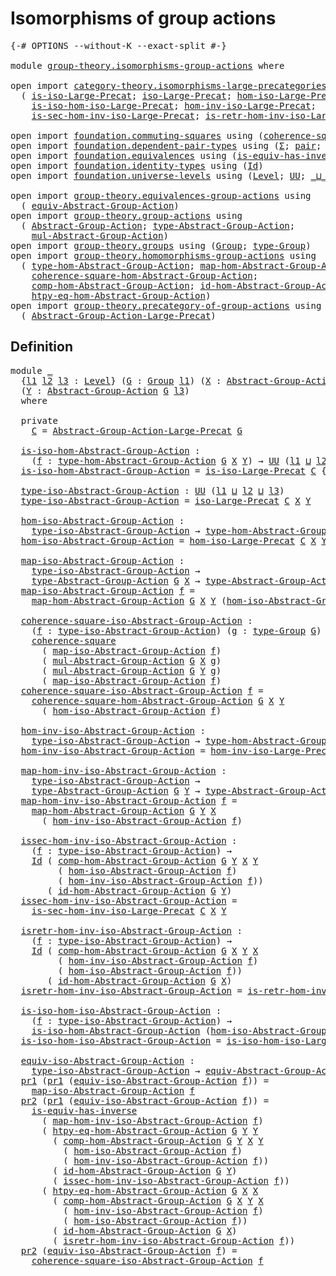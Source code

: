 # Isomorphisms of group actions

<pre class="Agda"><a id="42" class="Symbol">{-#</a> <a id="46" class="Keyword">OPTIONS</a> <a id="54" class="Pragma">--without-K</a> <a id="66" class="Pragma">--exact-split</a> <a id="80" class="Symbol">#-}</a>

<a id="85" class="Keyword">module</a> <a id="92" href="group-theory.isomorphisms-group-actions.html" class="Module">group-theory.isomorphisms-group-actions</a> <a id="132" class="Keyword">where</a>

<a id="139" class="Keyword">open</a> <a id="144" class="Keyword">import</a> <a id="151" href="category-theory.isomorphisms-large-precategories.html" class="Module">category-theory.isomorphisms-large-precategories</a> <a id="200" class="Keyword">using</a>
  <a id="208" class="Symbol">(</a> <a id="210" href="category-theory.isomorphisms-large-precategories.html#1253" class="Function">is-iso-Large-Precat</a><a id="229" class="Symbol">;</a> <a id="231" href="category-theory.isomorphisms-large-precategories.html#1879" class="Function">iso-Large-Precat</a><a id="247" class="Symbol">;</a> <a id="249" href="category-theory.isomorphisms-large-precategories.html#2025" class="Function">hom-iso-Large-Precat</a><a id="269" class="Symbol">;</a>
    <a id="275" href="category-theory.isomorphisms-large-precategories.html#2127" class="Function">is-iso-hom-iso-Large-Precat</a><a id="302" class="Symbol">;</a> <a id="304" href="category-theory.isomorphisms-large-precategories.html#2280" class="Function">hom-inv-iso-Large-Precat</a><a id="328" class="Symbol">;</a>
    <a id="334" href="category-theory.isomorphisms-large-precategories.html#2400" class="Function">is-sec-hom-inv-iso-Large-Precat</a><a id="365" class="Symbol">;</a> <a id="367" href="category-theory.isomorphisms-large-precategories.html#2652" class="Function">is-retr-hom-inv-iso-Large-Precat</a><a id="399" class="Symbol">)</a>

<a id="402" class="Keyword">open</a> <a id="407" class="Keyword">import</a> <a id="414" href="foundation.commuting-squares.html" class="Module">foundation.commuting-squares</a> <a id="443" class="Keyword">using</a> <a id="449" class="Symbol">(</a><a id="450" href="foundation-core.commuting-squares.html#545" class="Function">coherence-square</a><a id="466" class="Symbol">)</a>
<a id="468" class="Keyword">open</a> <a id="473" class="Keyword">import</a> <a id="480" href="foundation.dependent-pair-types.html" class="Module">foundation.dependent-pair-types</a> <a id="512" class="Keyword">using</a> <a id="518" class="Symbol">(</a><a id="519" href="foundation-core.dependent-pair-types.html#515" class="Record">Σ</a><a id="520" class="Symbol">;</a> <a id="522" href="foundation-core.dependent-pair-types.html#588" class="InductiveConstructor">pair</a><a id="526" class="Symbol">;</a> <a id="528" href="foundation-core.dependent-pair-types.html#605" class="Field">pr1</a><a id="531" class="Symbol">;</a> <a id="533" href="foundation-core.dependent-pair-types.html#617" class="Field">pr2</a><a id="536" class="Symbol">)</a>
<a id="538" class="Keyword">open</a> <a id="543" class="Keyword">import</a> <a id="550" href="foundation.equivalences.html" class="Module">foundation.equivalences</a> <a id="574" class="Keyword">using</a> <a id="580" class="Symbol">(</a><a id="581" href="foundation-core.equivalences.html#3013" class="Function">is-equiv-has-inverse</a><a id="601" class="Symbol">)</a>
<a id="603" class="Keyword">open</a> <a id="608" class="Keyword">import</a> <a id="615" href="foundation.identity-types.html" class="Module">foundation.identity-types</a> <a id="641" class="Keyword">using</a> <a id="647" class="Symbol">(</a><a id="648" href="foundation-core.identity-types.html#1767" class="Datatype">Id</a><a id="650" class="Symbol">)</a>
<a id="652" class="Keyword">open</a> <a id="657" class="Keyword">import</a> <a id="664" href="foundation.universe-levels.html" class="Module">foundation.universe-levels</a> <a id="691" class="Keyword">using</a> <a id="697" class="Symbol">(</a><a id="698" href="Agda.Primitive.html#597" class="Postulate">Level</a><a id="703" class="Symbol">;</a> <a id="705" href="foundation-core.universe-levels.html#235" class="Primitive">UU</a><a id="707" class="Symbol">;</a> <a id="709" href="Agda.Primitive.html#810" class="Primitive Operator">_⊔_</a><a id="712" class="Symbol">)</a>

<a id="715" class="Keyword">open</a> <a id="720" class="Keyword">import</a> <a id="727" href="group-theory.equivalences-group-actions.html" class="Module">group-theory.equivalences-group-actions</a> <a id="767" class="Keyword">using</a>
  <a id="775" class="Symbol">(</a> <a id="777" href="group-theory.equivalences-group-actions.html#2523" class="Function">equiv-Abstract-Group-Action</a><a id="804" class="Symbol">)</a>
<a id="806" class="Keyword">open</a> <a id="811" class="Keyword">import</a> <a id="818" href="group-theory.group-actions.html" class="Module">group-theory.group-actions</a> <a id="845" class="Keyword">using</a>
  <a id="853" class="Symbol">(</a> <a id="855" href="group-theory.group-actions.html#1192" class="Function">Abstract-Group-Action</a><a id="876" class="Symbol">;</a> <a id="878" href="group-theory.group-actions.html#1501" class="Function">type-Abstract-Group-Action</a><a id="904" class="Symbol">;</a>
    <a id="910" href="group-theory.group-actions.html#1980" class="Function">mul-Abstract-Group-Action</a><a id="935" class="Symbol">)</a>
<a id="937" class="Keyword">open</a> <a id="942" class="Keyword">import</a> <a id="949" href="group-theory.groups.html" class="Module">group-theory.groups</a> <a id="969" class="Keyword">using</a> <a id="975" class="Symbol">(</a><a id="976" href="group-theory.groups.html#2468" class="Function">Group</a><a id="981" class="Symbol">;</a> <a id="983" href="group-theory.groups.html#2711" class="Function">type-Group</a><a id="993" class="Symbol">)</a>
<a id="995" class="Keyword">open</a> <a id="1000" class="Keyword">import</a> <a id="1007" href="group-theory.homomorphisms-group-actions.html" class="Module">group-theory.homomorphisms-group-actions</a> <a id="1048" class="Keyword">using</a>
  <a id="1056" class="Symbol">(</a> <a id="1058" href="group-theory.homomorphisms-group-actions.html#1542" class="Function">type-hom-Abstract-Group-Action</a><a id="1088" class="Symbol">;</a> <a id="1090" href="group-theory.homomorphisms-group-actions.html#1866" class="Function">map-hom-Abstract-Group-Action</a><a id="1119" class="Symbol">;</a>
    <a id="1125" href="group-theory.homomorphisms-group-actions.html#2012" class="Function">coherence-square-hom-Abstract-Group-Action</a><a id="1167" class="Symbol">;</a>
    <a id="1173" href="group-theory.homomorphisms-group-actions.html#2841" class="Function">comp-hom-Abstract-Group-Action</a><a id="1203" class="Symbol">;</a> <a id="1205" href="group-theory.homomorphisms-group-actions.html#2481" class="Function">id-hom-Abstract-Group-Action</a><a id="1233" class="Symbol">;</a>
    <a id="1239" href="group-theory.homomorphisms-group-actions.html#3909" class="Function">htpy-eq-hom-Abstract-Group-Action</a><a id="1272" class="Symbol">)</a>
<a id="1274" class="Keyword">open</a> <a id="1279" class="Keyword">import</a> <a id="1286" href="group-theory.precategory-of-group-actions.html" class="Module">group-theory.precategory-of-group-actions</a> <a id="1328" class="Keyword">using</a>
  <a id="1336" class="Symbol">(</a> <a id="1338" href="group-theory.precategory-of-group-actions.html#1139" class="Function">Abstract-Group-Action-Large-Precat</a><a id="1372" class="Symbol">)</a>
</pre>
## Definition

<pre class="Agda"><a id="1402" class="Keyword">module</a> <a id="1409" href="group-theory.isomorphisms-group-actions.html#1409" class="Module">_</a>
  <a id="1413" class="Symbol">{</a><a id="1414" href="group-theory.isomorphisms-group-actions.html#1414" class="Bound">l1</a> <a id="1417" href="group-theory.isomorphisms-group-actions.html#1417" class="Bound">l2</a> <a id="1420" href="group-theory.isomorphisms-group-actions.html#1420" class="Bound">l3</a> <a id="1423" class="Symbol">:</a> <a id="1425" href="Agda.Primitive.html#597" class="Postulate">Level</a><a id="1430" class="Symbol">}</a> <a id="1432" class="Symbol">(</a><a id="1433" href="group-theory.isomorphisms-group-actions.html#1433" class="Bound">G</a> <a id="1435" class="Symbol">:</a> <a id="1437" href="group-theory.groups.html#2468" class="Function">Group</a> <a id="1443" href="group-theory.isomorphisms-group-actions.html#1414" class="Bound">l1</a><a id="1445" class="Symbol">)</a> <a id="1447" class="Symbol">(</a><a id="1448" href="group-theory.isomorphisms-group-actions.html#1448" class="Bound">X</a> <a id="1450" class="Symbol">:</a> <a id="1452" href="group-theory.group-actions.html#1192" class="Function">Abstract-Group-Action</a> <a id="1474" href="group-theory.isomorphisms-group-actions.html#1433" class="Bound">G</a> <a id="1476" href="group-theory.isomorphisms-group-actions.html#1417" class="Bound">l2</a><a id="1478" class="Symbol">)</a>
  <a id="1482" class="Symbol">(</a><a id="1483" href="group-theory.isomorphisms-group-actions.html#1483" class="Bound">Y</a> <a id="1485" class="Symbol">:</a> <a id="1487" href="group-theory.group-actions.html#1192" class="Function">Abstract-Group-Action</a> <a id="1509" href="group-theory.isomorphisms-group-actions.html#1433" class="Bound">G</a> <a id="1511" href="group-theory.isomorphisms-group-actions.html#1420" class="Bound">l3</a><a id="1513" class="Symbol">)</a>
  <a id="1517" class="Keyword">where</a>

  <a id="1526" class="Keyword">private</a>
    <a id="1538" href="group-theory.isomorphisms-group-actions.html#1538" class="Function">C</a> <a id="1540" class="Symbol">=</a> <a id="1542" href="group-theory.precategory-of-group-actions.html#1139" class="Function">Abstract-Group-Action-Large-Precat</a> <a id="1577" href="group-theory.isomorphisms-group-actions.html#1433" class="Bound">G</a>

  <a id="1582" href="group-theory.isomorphisms-group-actions.html#1582" class="Function">is-iso-hom-Abstract-Group-Action</a> <a id="1615" class="Symbol">:</a>
    <a id="1621" class="Symbol">(</a><a id="1622" href="group-theory.isomorphisms-group-actions.html#1622" class="Bound">f</a> <a id="1624" class="Symbol">:</a> <a id="1626" href="group-theory.homomorphisms-group-actions.html#1542" class="Function">type-hom-Abstract-Group-Action</a> <a id="1657" href="group-theory.isomorphisms-group-actions.html#1433" class="Bound">G</a> <a id="1659" href="group-theory.isomorphisms-group-actions.html#1448" class="Bound">X</a> <a id="1661" href="group-theory.isomorphisms-group-actions.html#1483" class="Bound">Y</a><a id="1662" class="Symbol">)</a> <a id="1664" class="Symbol">→</a> <a id="1666" href="foundation-core.universe-levels.html#235" class="Primitive">UU</a> <a id="1669" class="Symbol">(</a><a id="1670" href="group-theory.isomorphisms-group-actions.html#1414" class="Bound">l1</a> <a id="1673" href="Agda.Primitive.html#810" class="Primitive Operator">⊔</a> <a id="1675" href="group-theory.isomorphisms-group-actions.html#1417" class="Bound">l2</a> <a id="1678" href="Agda.Primitive.html#810" class="Primitive Operator">⊔</a> <a id="1680" href="group-theory.isomorphisms-group-actions.html#1420" class="Bound">l3</a><a id="1682" class="Symbol">)</a>
  <a id="1686" href="group-theory.isomorphisms-group-actions.html#1582" class="Function">is-iso-hom-Abstract-Group-Action</a> <a id="1719" class="Symbol">=</a> <a id="1721" href="category-theory.isomorphisms-large-precategories.html#1253" class="Function">is-iso-Large-Precat</a> <a id="1741" href="group-theory.isomorphisms-group-actions.html#1538" class="Function">C</a> <a id="1743" class="Symbol">{</a><a id="1744" class="Argument">X</a> <a id="1746" class="Symbol">=</a> <a id="1748" href="group-theory.isomorphisms-group-actions.html#1448" class="Bound">X</a><a id="1749" class="Symbol">}</a> <a id="1751" class="Symbol">{</a><a id="1752" class="Argument">Y</a> <a id="1754" class="Symbol">=</a> <a id="1756" href="group-theory.isomorphisms-group-actions.html#1483" class="Bound">Y</a><a id="1757" class="Symbol">}</a>

  <a id="1762" href="group-theory.isomorphisms-group-actions.html#1762" class="Function">type-iso-Abstract-Group-Action</a> <a id="1793" class="Symbol">:</a> <a id="1795" href="foundation-core.universe-levels.html#235" class="Primitive">UU</a> <a id="1798" class="Symbol">(</a><a id="1799" href="group-theory.isomorphisms-group-actions.html#1414" class="Bound">l1</a> <a id="1802" href="Agda.Primitive.html#810" class="Primitive Operator">⊔</a> <a id="1804" href="group-theory.isomorphisms-group-actions.html#1417" class="Bound">l2</a> <a id="1807" href="Agda.Primitive.html#810" class="Primitive Operator">⊔</a> <a id="1809" href="group-theory.isomorphisms-group-actions.html#1420" class="Bound">l3</a><a id="1811" class="Symbol">)</a>
  <a id="1815" href="group-theory.isomorphisms-group-actions.html#1762" class="Function">type-iso-Abstract-Group-Action</a> <a id="1846" class="Symbol">=</a> <a id="1848" href="category-theory.isomorphisms-large-precategories.html#1879" class="Function">iso-Large-Precat</a> <a id="1865" href="group-theory.isomorphisms-group-actions.html#1538" class="Function">C</a> <a id="1867" href="group-theory.isomorphisms-group-actions.html#1448" class="Bound">X</a> <a id="1869" href="group-theory.isomorphisms-group-actions.html#1483" class="Bound">Y</a>

  <a id="1874" href="group-theory.isomorphisms-group-actions.html#1874" class="Function">hom-iso-Abstract-Group-Action</a> <a id="1904" class="Symbol">:</a>
    <a id="1910" href="group-theory.isomorphisms-group-actions.html#1762" class="Function">type-iso-Abstract-Group-Action</a> <a id="1941" class="Symbol">→</a> <a id="1943" href="group-theory.homomorphisms-group-actions.html#1542" class="Function">type-hom-Abstract-Group-Action</a> <a id="1974" href="group-theory.isomorphisms-group-actions.html#1433" class="Bound">G</a> <a id="1976" href="group-theory.isomorphisms-group-actions.html#1448" class="Bound">X</a> <a id="1978" href="group-theory.isomorphisms-group-actions.html#1483" class="Bound">Y</a>
  <a id="1982" href="group-theory.isomorphisms-group-actions.html#1874" class="Function">hom-iso-Abstract-Group-Action</a> <a id="2012" class="Symbol">=</a> <a id="2014" href="category-theory.isomorphisms-large-precategories.html#2025" class="Function">hom-iso-Large-Precat</a> <a id="2035" href="group-theory.isomorphisms-group-actions.html#1538" class="Function">C</a> <a id="2037" href="group-theory.isomorphisms-group-actions.html#1448" class="Bound">X</a> <a id="2039" href="group-theory.isomorphisms-group-actions.html#1483" class="Bound">Y</a>

  <a id="2044" href="group-theory.isomorphisms-group-actions.html#2044" class="Function">map-iso-Abstract-Group-Action</a> <a id="2074" class="Symbol">:</a>
    <a id="2080" href="group-theory.isomorphisms-group-actions.html#1762" class="Function">type-iso-Abstract-Group-Action</a> <a id="2111" class="Symbol">→</a>
    <a id="2117" href="group-theory.group-actions.html#1501" class="Function">type-Abstract-Group-Action</a> <a id="2144" href="group-theory.isomorphisms-group-actions.html#1433" class="Bound">G</a> <a id="2146" href="group-theory.isomorphisms-group-actions.html#1448" class="Bound">X</a> <a id="2148" class="Symbol">→</a> <a id="2150" href="group-theory.group-actions.html#1501" class="Function">type-Abstract-Group-Action</a> <a id="2177" href="group-theory.isomorphisms-group-actions.html#1433" class="Bound">G</a> <a id="2179" href="group-theory.isomorphisms-group-actions.html#1483" class="Bound">Y</a>
  <a id="2183" href="group-theory.isomorphisms-group-actions.html#2044" class="Function">map-iso-Abstract-Group-Action</a> <a id="2213" href="group-theory.isomorphisms-group-actions.html#2213" class="Bound">f</a> <a id="2215" class="Symbol">=</a>
    <a id="2221" href="group-theory.homomorphisms-group-actions.html#1866" class="Function">map-hom-Abstract-Group-Action</a> <a id="2251" href="group-theory.isomorphisms-group-actions.html#1433" class="Bound">G</a> <a id="2253" href="group-theory.isomorphisms-group-actions.html#1448" class="Bound">X</a> <a id="2255" href="group-theory.isomorphisms-group-actions.html#1483" class="Bound">Y</a> <a id="2257" class="Symbol">(</a><a id="2258" href="group-theory.isomorphisms-group-actions.html#1874" class="Function">hom-iso-Abstract-Group-Action</a> <a id="2288" href="group-theory.isomorphisms-group-actions.html#2213" class="Bound">f</a><a id="2289" class="Symbol">)</a>

  <a id="2294" href="group-theory.isomorphisms-group-actions.html#2294" class="Function">coherence-square-iso-Abstract-Group-Action</a> <a id="2337" class="Symbol">:</a>
    <a id="2343" class="Symbol">(</a><a id="2344" href="group-theory.isomorphisms-group-actions.html#2344" class="Bound">f</a> <a id="2346" class="Symbol">:</a> <a id="2348" href="group-theory.isomorphisms-group-actions.html#1762" class="Function">type-iso-Abstract-Group-Action</a><a id="2378" class="Symbol">)</a> <a id="2380" class="Symbol">(</a><a id="2381" href="group-theory.isomorphisms-group-actions.html#2381" class="Bound">g</a> <a id="2383" class="Symbol">:</a> <a id="2385" href="group-theory.groups.html#2711" class="Function">type-Group</a> <a id="2396" href="group-theory.isomorphisms-group-actions.html#1433" class="Bound">G</a><a id="2397" class="Symbol">)</a> <a id="2399" class="Symbol">→</a>
    <a id="2405" href="foundation-core.commuting-squares.html#545" class="Function">coherence-square</a>
      <a id="2428" class="Symbol">(</a> <a id="2430" href="group-theory.isomorphisms-group-actions.html#2044" class="Function">map-iso-Abstract-Group-Action</a> <a id="2460" href="group-theory.isomorphisms-group-actions.html#2344" class="Bound">f</a><a id="2461" class="Symbol">)</a>
      <a id="2469" class="Symbol">(</a> <a id="2471" href="group-theory.group-actions.html#1980" class="Function">mul-Abstract-Group-Action</a> <a id="2497" href="group-theory.isomorphisms-group-actions.html#1433" class="Bound">G</a> <a id="2499" href="group-theory.isomorphisms-group-actions.html#1448" class="Bound">X</a> <a id="2501" href="group-theory.isomorphisms-group-actions.html#2381" class="Bound">g</a><a id="2502" class="Symbol">)</a>
      <a id="2510" class="Symbol">(</a> <a id="2512" href="group-theory.group-actions.html#1980" class="Function">mul-Abstract-Group-Action</a> <a id="2538" href="group-theory.isomorphisms-group-actions.html#1433" class="Bound">G</a> <a id="2540" href="group-theory.isomorphisms-group-actions.html#1483" class="Bound">Y</a> <a id="2542" href="group-theory.isomorphisms-group-actions.html#2381" class="Bound">g</a><a id="2543" class="Symbol">)</a>
      <a id="2551" class="Symbol">(</a> <a id="2553" href="group-theory.isomorphisms-group-actions.html#2044" class="Function">map-iso-Abstract-Group-Action</a> <a id="2583" href="group-theory.isomorphisms-group-actions.html#2344" class="Bound">f</a><a id="2584" class="Symbol">)</a>
  <a id="2588" href="group-theory.isomorphisms-group-actions.html#2294" class="Function">coherence-square-iso-Abstract-Group-Action</a> <a id="2631" href="group-theory.isomorphisms-group-actions.html#2631" class="Bound">f</a> <a id="2633" class="Symbol">=</a>
    <a id="2639" href="group-theory.homomorphisms-group-actions.html#2012" class="Function">coherence-square-hom-Abstract-Group-Action</a> <a id="2682" href="group-theory.isomorphisms-group-actions.html#1433" class="Bound">G</a> <a id="2684" href="group-theory.isomorphisms-group-actions.html#1448" class="Bound">X</a> <a id="2686" href="group-theory.isomorphisms-group-actions.html#1483" class="Bound">Y</a>
      <a id="2694" class="Symbol">(</a> <a id="2696" href="group-theory.isomorphisms-group-actions.html#1874" class="Function">hom-iso-Abstract-Group-Action</a> <a id="2726" href="group-theory.isomorphisms-group-actions.html#2631" class="Bound">f</a><a id="2727" class="Symbol">)</a>

  <a id="2732" href="group-theory.isomorphisms-group-actions.html#2732" class="Function">hom-inv-iso-Abstract-Group-Action</a> <a id="2766" class="Symbol">:</a>
    <a id="2772" href="group-theory.isomorphisms-group-actions.html#1762" class="Function">type-iso-Abstract-Group-Action</a> <a id="2803" class="Symbol">→</a> <a id="2805" href="group-theory.homomorphisms-group-actions.html#1542" class="Function">type-hom-Abstract-Group-Action</a> <a id="2836" href="group-theory.isomorphisms-group-actions.html#1433" class="Bound">G</a> <a id="2838" href="group-theory.isomorphisms-group-actions.html#1483" class="Bound">Y</a> <a id="2840" href="group-theory.isomorphisms-group-actions.html#1448" class="Bound">X</a>
  <a id="2844" href="group-theory.isomorphisms-group-actions.html#2732" class="Function">hom-inv-iso-Abstract-Group-Action</a> <a id="2878" class="Symbol">=</a> <a id="2880" href="category-theory.isomorphisms-large-precategories.html#2280" class="Function">hom-inv-iso-Large-Precat</a> <a id="2905" href="group-theory.isomorphisms-group-actions.html#1538" class="Function">C</a> <a id="2907" href="group-theory.isomorphisms-group-actions.html#1448" class="Bound">X</a> <a id="2909" href="group-theory.isomorphisms-group-actions.html#1483" class="Bound">Y</a>

  <a id="2914" href="group-theory.isomorphisms-group-actions.html#2914" class="Function">map-hom-inv-iso-Abstract-Group-Action</a> <a id="2952" class="Symbol">:</a>
    <a id="2958" href="group-theory.isomorphisms-group-actions.html#1762" class="Function">type-iso-Abstract-Group-Action</a> <a id="2989" class="Symbol">→</a>
    <a id="2995" href="group-theory.group-actions.html#1501" class="Function">type-Abstract-Group-Action</a> <a id="3022" href="group-theory.isomorphisms-group-actions.html#1433" class="Bound">G</a> <a id="3024" href="group-theory.isomorphisms-group-actions.html#1483" class="Bound">Y</a> <a id="3026" class="Symbol">→</a> <a id="3028" href="group-theory.group-actions.html#1501" class="Function">type-Abstract-Group-Action</a> <a id="3055" href="group-theory.isomorphisms-group-actions.html#1433" class="Bound">G</a> <a id="3057" href="group-theory.isomorphisms-group-actions.html#1448" class="Bound">X</a>
  <a id="3061" href="group-theory.isomorphisms-group-actions.html#2914" class="Function">map-hom-inv-iso-Abstract-Group-Action</a> <a id="3099" href="group-theory.isomorphisms-group-actions.html#3099" class="Bound">f</a> <a id="3101" class="Symbol">=</a>
    <a id="3107" href="group-theory.homomorphisms-group-actions.html#1866" class="Function">map-hom-Abstract-Group-Action</a> <a id="3137" href="group-theory.isomorphisms-group-actions.html#1433" class="Bound">G</a> <a id="3139" href="group-theory.isomorphisms-group-actions.html#1483" class="Bound">Y</a> <a id="3141" href="group-theory.isomorphisms-group-actions.html#1448" class="Bound">X</a>
      <a id="3149" class="Symbol">(</a> <a id="3151" href="group-theory.isomorphisms-group-actions.html#2732" class="Function">hom-inv-iso-Abstract-Group-Action</a> <a id="3185" href="group-theory.isomorphisms-group-actions.html#3099" class="Bound">f</a><a id="3186" class="Symbol">)</a>

  <a id="3191" href="group-theory.isomorphisms-group-actions.html#3191" class="Function">issec-hom-inv-iso-Abstract-Group-Action</a> <a id="3231" class="Symbol">:</a>
    <a id="3237" class="Symbol">(</a><a id="3238" href="group-theory.isomorphisms-group-actions.html#3238" class="Bound">f</a> <a id="3240" class="Symbol">:</a> <a id="3242" href="group-theory.isomorphisms-group-actions.html#1762" class="Function">type-iso-Abstract-Group-Action</a><a id="3272" class="Symbol">)</a> <a id="3274" class="Symbol">→</a>
    <a id="3280" href="foundation-core.identity-types.html#1767" class="Datatype">Id</a> <a id="3283" class="Symbol">(</a> <a id="3285" href="group-theory.homomorphisms-group-actions.html#2841" class="Function">comp-hom-Abstract-Group-Action</a> <a id="3316" href="group-theory.isomorphisms-group-actions.html#1433" class="Bound">G</a> <a id="3318" href="group-theory.isomorphisms-group-actions.html#1483" class="Bound">Y</a> <a id="3320" href="group-theory.isomorphisms-group-actions.html#1448" class="Bound">X</a> <a id="3322" href="group-theory.isomorphisms-group-actions.html#1483" class="Bound">Y</a>
         <a id="3333" class="Symbol">(</a> <a id="3335" href="group-theory.isomorphisms-group-actions.html#1874" class="Function">hom-iso-Abstract-Group-Action</a> <a id="3365" href="group-theory.isomorphisms-group-actions.html#3238" class="Bound">f</a><a id="3366" class="Symbol">)</a>
         <a id="3377" class="Symbol">(</a> <a id="3379" href="group-theory.isomorphisms-group-actions.html#2732" class="Function">hom-inv-iso-Abstract-Group-Action</a> <a id="3413" href="group-theory.isomorphisms-group-actions.html#3238" class="Bound">f</a><a id="3414" class="Symbol">))</a>
       <a id="3424" class="Symbol">(</a> <a id="3426" href="group-theory.homomorphisms-group-actions.html#2481" class="Function">id-hom-Abstract-Group-Action</a> <a id="3455" href="group-theory.isomorphisms-group-actions.html#1433" class="Bound">G</a> <a id="3457" href="group-theory.isomorphisms-group-actions.html#1483" class="Bound">Y</a><a id="3458" class="Symbol">)</a>
  <a id="3462" href="group-theory.isomorphisms-group-actions.html#3191" class="Function">issec-hom-inv-iso-Abstract-Group-Action</a> <a id="3502" class="Symbol">=</a>
    <a id="3508" href="category-theory.isomorphisms-large-precategories.html#2400" class="Function">is-sec-hom-inv-iso-Large-Precat</a> <a id="3540" href="group-theory.isomorphisms-group-actions.html#1538" class="Function">C</a> <a id="3542" href="group-theory.isomorphisms-group-actions.html#1448" class="Bound">X</a> <a id="3544" href="group-theory.isomorphisms-group-actions.html#1483" class="Bound">Y</a>

  <a id="3549" href="group-theory.isomorphisms-group-actions.html#3549" class="Function">isretr-hom-inv-iso-Abstract-Group-Action</a> <a id="3590" class="Symbol">:</a>
    <a id="3596" class="Symbol">(</a><a id="3597" href="group-theory.isomorphisms-group-actions.html#3597" class="Bound">f</a> <a id="3599" class="Symbol">:</a> <a id="3601" href="group-theory.isomorphisms-group-actions.html#1762" class="Function">type-iso-Abstract-Group-Action</a><a id="3631" class="Symbol">)</a> <a id="3633" class="Symbol">→</a>
    <a id="3639" href="foundation-core.identity-types.html#1767" class="Datatype">Id</a> <a id="3642" class="Symbol">(</a> <a id="3644" href="group-theory.homomorphisms-group-actions.html#2841" class="Function">comp-hom-Abstract-Group-Action</a> <a id="3675" href="group-theory.isomorphisms-group-actions.html#1433" class="Bound">G</a> <a id="3677" href="group-theory.isomorphisms-group-actions.html#1448" class="Bound">X</a> <a id="3679" href="group-theory.isomorphisms-group-actions.html#1483" class="Bound">Y</a> <a id="3681" href="group-theory.isomorphisms-group-actions.html#1448" class="Bound">X</a>
         <a id="3692" class="Symbol">(</a> <a id="3694" href="group-theory.isomorphisms-group-actions.html#2732" class="Function">hom-inv-iso-Abstract-Group-Action</a> <a id="3728" href="group-theory.isomorphisms-group-actions.html#3597" class="Bound">f</a><a id="3729" class="Symbol">)</a>
         <a id="3740" class="Symbol">(</a> <a id="3742" href="group-theory.isomorphisms-group-actions.html#1874" class="Function">hom-iso-Abstract-Group-Action</a> <a id="3772" href="group-theory.isomorphisms-group-actions.html#3597" class="Bound">f</a><a id="3773" class="Symbol">))</a>
       <a id="3783" class="Symbol">(</a> <a id="3785" href="group-theory.homomorphisms-group-actions.html#2481" class="Function">id-hom-Abstract-Group-Action</a> <a id="3814" href="group-theory.isomorphisms-group-actions.html#1433" class="Bound">G</a> <a id="3816" href="group-theory.isomorphisms-group-actions.html#1448" class="Bound">X</a><a id="3817" class="Symbol">)</a>
  <a id="3821" href="group-theory.isomorphisms-group-actions.html#3549" class="Function">isretr-hom-inv-iso-Abstract-Group-Action</a> <a id="3862" class="Symbol">=</a> <a id="3864" href="category-theory.isomorphisms-large-precategories.html#2652" class="Function">is-retr-hom-inv-iso-Large-Precat</a> <a id="3897" href="group-theory.isomorphisms-group-actions.html#1538" class="Function">C</a> <a id="3899" href="group-theory.isomorphisms-group-actions.html#1448" class="Bound">X</a> <a id="3901" href="group-theory.isomorphisms-group-actions.html#1483" class="Bound">Y</a>

  <a id="3906" href="group-theory.isomorphisms-group-actions.html#3906" class="Function">is-iso-hom-iso-Abstract-Group-Action</a> <a id="3943" class="Symbol">:</a>
    <a id="3949" class="Symbol">(</a><a id="3950" href="group-theory.isomorphisms-group-actions.html#3950" class="Bound">f</a> <a id="3952" class="Symbol">:</a> <a id="3954" href="group-theory.isomorphisms-group-actions.html#1762" class="Function">type-iso-Abstract-Group-Action</a><a id="3984" class="Symbol">)</a> <a id="3986" class="Symbol">→</a>
    <a id="3992" href="group-theory.isomorphisms-group-actions.html#1582" class="Function">is-iso-hom-Abstract-Group-Action</a> <a id="4025" class="Symbol">(</a><a id="4026" href="group-theory.isomorphisms-group-actions.html#1874" class="Function">hom-iso-Abstract-Group-Action</a> <a id="4056" href="group-theory.isomorphisms-group-actions.html#3950" class="Bound">f</a><a id="4057" class="Symbol">)</a>
  <a id="4061" href="group-theory.isomorphisms-group-actions.html#3906" class="Function">is-iso-hom-iso-Abstract-Group-Action</a> <a id="4098" class="Symbol">=</a> <a id="4100" href="category-theory.isomorphisms-large-precategories.html#2127" class="Function">is-iso-hom-iso-Large-Precat</a> <a id="4128" href="group-theory.isomorphisms-group-actions.html#1538" class="Function">C</a> <a id="4130" href="group-theory.isomorphisms-group-actions.html#1448" class="Bound">X</a> <a id="4132" href="group-theory.isomorphisms-group-actions.html#1483" class="Bound">Y</a>

  <a id="4137" href="group-theory.isomorphisms-group-actions.html#4137" class="Function">equiv-iso-Abstract-Group-Action</a> <a id="4169" class="Symbol">:</a>
    <a id="4175" href="group-theory.isomorphisms-group-actions.html#1762" class="Function">type-iso-Abstract-Group-Action</a> <a id="4206" class="Symbol">→</a> <a id="4208" href="group-theory.equivalences-group-actions.html#2523" class="Function">equiv-Abstract-Group-Action</a> <a id="4236" href="group-theory.isomorphisms-group-actions.html#1433" class="Bound">G</a> <a id="4238" href="group-theory.isomorphisms-group-actions.html#1448" class="Bound">X</a> <a id="4240" href="group-theory.isomorphisms-group-actions.html#1483" class="Bound">Y</a>
  <a id="4244" href="foundation-core.dependent-pair-types.html#605" class="Field">pr1</a> <a id="4248" class="Symbol">(</a><a id="4249" href="foundation-core.dependent-pair-types.html#605" class="Field">pr1</a> <a id="4253" class="Symbol">(</a><a id="4254" href="group-theory.isomorphisms-group-actions.html#4137" class="Function">equiv-iso-Abstract-Group-Action</a> <a id="4286" href="group-theory.isomorphisms-group-actions.html#4286" class="Bound">f</a><a id="4287" class="Symbol">))</a> <a id="4290" class="Symbol">=</a>
    <a id="4296" href="group-theory.isomorphisms-group-actions.html#2044" class="Function">map-iso-Abstract-Group-Action</a> <a id="4326" href="group-theory.isomorphisms-group-actions.html#4286" class="Bound">f</a>
  <a id="4330" href="foundation-core.dependent-pair-types.html#617" class="Field">pr2</a> <a id="4334" class="Symbol">(</a><a id="4335" href="foundation-core.dependent-pair-types.html#605" class="Field">pr1</a> <a id="4339" class="Symbol">(</a><a id="4340" href="group-theory.isomorphisms-group-actions.html#4137" class="Function">equiv-iso-Abstract-Group-Action</a> <a id="4372" href="group-theory.isomorphisms-group-actions.html#4372" class="Bound">f</a><a id="4373" class="Symbol">))</a> <a id="4376" class="Symbol">=</a>
    <a id="4382" href="foundation-core.equivalences.html#3013" class="Function">is-equiv-has-inverse</a>
      <a id="4409" class="Symbol">(</a> <a id="4411" href="group-theory.isomorphisms-group-actions.html#2914" class="Function">map-hom-inv-iso-Abstract-Group-Action</a> <a id="4449" href="group-theory.isomorphisms-group-actions.html#4372" class="Bound">f</a><a id="4450" class="Symbol">)</a>
      <a id="4458" class="Symbol">(</a> <a id="4460" href="group-theory.homomorphisms-group-actions.html#3909" class="Function">htpy-eq-hom-Abstract-Group-Action</a> <a id="4494" href="group-theory.isomorphisms-group-actions.html#1433" class="Bound">G</a> <a id="4496" href="group-theory.isomorphisms-group-actions.html#1483" class="Bound">Y</a> <a id="4498" href="group-theory.isomorphisms-group-actions.html#1483" class="Bound">Y</a>
        <a id="4508" class="Symbol">(</a> <a id="4510" href="group-theory.homomorphisms-group-actions.html#2841" class="Function">comp-hom-Abstract-Group-Action</a> <a id="4541" href="group-theory.isomorphisms-group-actions.html#1433" class="Bound">G</a> <a id="4543" href="group-theory.isomorphisms-group-actions.html#1483" class="Bound">Y</a> <a id="4545" href="group-theory.isomorphisms-group-actions.html#1448" class="Bound">X</a> <a id="4547" href="group-theory.isomorphisms-group-actions.html#1483" class="Bound">Y</a>
          <a id="4559" class="Symbol">(</a> <a id="4561" href="group-theory.isomorphisms-group-actions.html#1874" class="Function">hom-iso-Abstract-Group-Action</a> <a id="4591" href="group-theory.isomorphisms-group-actions.html#4372" class="Bound">f</a><a id="4592" class="Symbol">)</a>
          <a id="4604" class="Symbol">(</a> <a id="4606" href="group-theory.isomorphisms-group-actions.html#2732" class="Function">hom-inv-iso-Abstract-Group-Action</a> <a id="4640" href="group-theory.isomorphisms-group-actions.html#4372" class="Bound">f</a><a id="4641" class="Symbol">))</a>
        <a id="4652" class="Symbol">(</a> <a id="4654" href="group-theory.homomorphisms-group-actions.html#2481" class="Function">id-hom-Abstract-Group-Action</a> <a id="4683" href="group-theory.isomorphisms-group-actions.html#1433" class="Bound">G</a> <a id="4685" href="group-theory.isomorphisms-group-actions.html#1483" class="Bound">Y</a><a id="4686" class="Symbol">)</a>
        <a id="4696" class="Symbol">(</a> <a id="4698" href="group-theory.isomorphisms-group-actions.html#3191" class="Function">issec-hom-inv-iso-Abstract-Group-Action</a> <a id="4738" href="group-theory.isomorphisms-group-actions.html#4372" class="Bound">f</a><a id="4739" class="Symbol">))</a>
      <a id="4748" class="Symbol">(</a> <a id="4750" href="group-theory.homomorphisms-group-actions.html#3909" class="Function">htpy-eq-hom-Abstract-Group-Action</a> <a id="4784" href="group-theory.isomorphisms-group-actions.html#1433" class="Bound">G</a> <a id="4786" href="group-theory.isomorphisms-group-actions.html#1448" class="Bound">X</a> <a id="4788" href="group-theory.isomorphisms-group-actions.html#1448" class="Bound">X</a>
        <a id="4798" class="Symbol">(</a> <a id="4800" href="group-theory.homomorphisms-group-actions.html#2841" class="Function">comp-hom-Abstract-Group-Action</a> <a id="4831" href="group-theory.isomorphisms-group-actions.html#1433" class="Bound">G</a> <a id="4833" href="group-theory.isomorphisms-group-actions.html#1448" class="Bound">X</a> <a id="4835" href="group-theory.isomorphisms-group-actions.html#1483" class="Bound">Y</a> <a id="4837" href="group-theory.isomorphisms-group-actions.html#1448" class="Bound">X</a>
          <a id="4849" class="Symbol">(</a> <a id="4851" href="group-theory.isomorphisms-group-actions.html#2732" class="Function">hom-inv-iso-Abstract-Group-Action</a> <a id="4885" href="group-theory.isomorphisms-group-actions.html#4372" class="Bound">f</a><a id="4886" class="Symbol">)</a>
          <a id="4898" class="Symbol">(</a> <a id="4900" href="group-theory.isomorphisms-group-actions.html#1874" class="Function">hom-iso-Abstract-Group-Action</a> <a id="4930" href="group-theory.isomorphisms-group-actions.html#4372" class="Bound">f</a><a id="4931" class="Symbol">))</a>
        <a id="4942" class="Symbol">(</a> <a id="4944" href="group-theory.homomorphisms-group-actions.html#2481" class="Function">id-hom-Abstract-Group-Action</a> <a id="4973" href="group-theory.isomorphisms-group-actions.html#1433" class="Bound">G</a> <a id="4975" href="group-theory.isomorphisms-group-actions.html#1448" class="Bound">X</a><a id="4976" class="Symbol">)</a>
        <a id="4986" class="Symbol">(</a> <a id="4988" href="group-theory.isomorphisms-group-actions.html#3549" class="Function">isretr-hom-inv-iso-Abstract-Group-Action</a> <a id="5029" href="group-theory.isomorphisms-group-actions.html#4372" class="Bound">f</a><a id="5030" class="Symbol">))</a>
  <a id="5035" href="foundation-core.dependent-pair-types.html#617" class="Field">pr2</a> <a id="5039" class="Symbol">(</a><a id="5040" href="group-theory.isomorphisms-group-actions.html#4137" class="Function">equiv-iso-Abstract-Group-Action</a> <a id="5072" href="group-theory.isomorphisms-group-actions.html#5072" class="Bound">f</a><a id="5073" class="Symbol">)</a> <a id="5075" class="Symbol">=</a>
    <a id="5081" href="group-theory.isomorphisms-group-actions.html#2294" class="Function">coherence-square-iso-Abstract-Group-Action</a> <a id="5124" href="group-theory.isomorphisms-group-actions.html#5072" class="Bound">f</a>
</pre>
